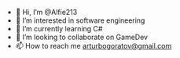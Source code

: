 - 👋 Hi, I’m @Alfie213
- 👀 I’m interested in software engineering
- 🌱 I’m currently learning C#
- 💞️ I’m looking to collaborate on GameDev
- 📫 How to reach me arturbogoratov@gmail.com

<!---
Alfie213/Alfie213 is a ✨ special ✨ repository because its `README.md` (this file) appears on your GitHub profile.
You can click the Preview link to take a look at your changes.
--->
